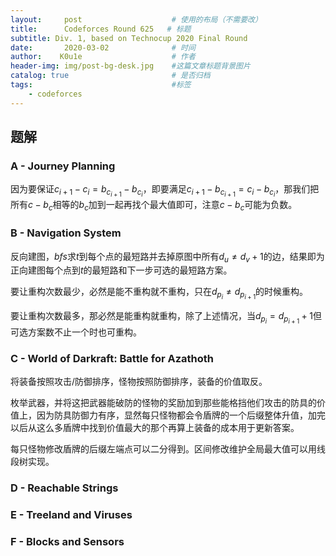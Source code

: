 ```yaml
---
layout:     post   				    # 使用的布局（不需要改）
title:      Codeforces Round 625   # 标题 
subtitle: Div. 1, based on Technocup 2020 Final Round
date:       2020-03-02 				# 时间
author:    K0u1e					# 作者
header-img: img/post-bg-desk.jpg 	#这篇文章标题背景图片
catalog: true 						# 是否归档
tags:								#标签
    - codeforces
---
```


## 题解

### A - Journey Planning

因为要保证$c_{i+1}-c_i=b_{c_{i+1}}-b_{c_i}$，即要满足$c_{i+1}-b_{c_{i+1}}=c_i-b_{c_i}$，那我们把所有$c-b_c$相等的$b_c$加到一起再找个最大值即可，注意$c-b_c$可能为负数。

### B - Navigation System

反向建图，$bfs$求$t$到每个点的最短路并去掉原图中所有$d_u \ne d_v+1$的边，结果即为正向建图每个点到$t$的最短路和下一步可选的最短路方案。

要让重构次数最少，必然是能不重构就不重构，只在$d_{p_i}\ne d_{p_{i+1}}$的时候重构。

要让重构次数最多，那必然是能重构就重构，除了上述情况，当$d_{p_i}=d_{p_{i+1}}+1$但可选方案数不止一个时也可重构。

### C -  World of Darkraft: Battle for Azathoth

将装备按照攻击/防御排序，怪物按照防御排序，装备的价值取反。

枚举武器，并将这把武器能破防的怪物的奖励加到那些能格挡他们攻击的防具的价值上，因为防具防御力有序，显然每只怪物都会令盾牌的一个后缀整体升值，加完以后从这么多盾牌中找到价值最大的那个再算上装备的成本用于更新答案。

每只怪物修改盾牌的后缀左端点可以二分得到。区间修改维护全局最大值可以用线段树实现。

### D -  Reachable Strings

### E -  Treeland and Viruses

### F - Blocks and Sensors
